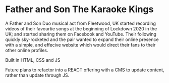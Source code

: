 # Father and Son The Karaoke Kings
A Father and Son Duo musical act from Fleetwood, UK started recording videos of their favourtie songs at the beginning of Lockdown 2020 in the UK; and started sharing them on Facebook and YouTube. Their following quickly sky-rocketed and the pair wanted to expand their online presence with a simple, and effecive website which would direct their fans to their other online profiles.

Built in HTML, CSS and JS

Future plans to refactor into a REACT offering with a CMS to update content, rather than update through JS.
